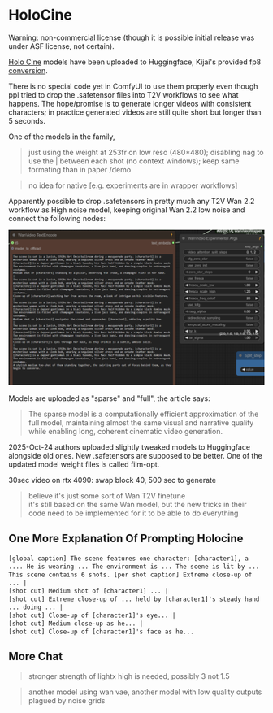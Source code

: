 # HoloCine

Warning: non-commercial license (though it is possible initial release was under ASF license, not certain).

[Holo Cine](https://holo-cine.github.io/) models have been uploaded to Huggingface, Kijai's provided fp8 [conversion](https://huggingface.co/Kijai/WanVideo_comfy_fp8_scaled/tree/main/T2V/HoloCine).

There is no special code yet in ComfyUI to use them properly even though ppl tried to drop the .safetensor files into T2V workflows to see what happens.
The hope/promise is to generate longer videos with consistent characters; in practice generated videos are still quite short but longer than 5 seconds.

One of the models in the family, 

> just using the weight at 253fr on low reso (480*480);
> disabling nag to use the | between each shot (no context windows);
> keep same formating than in paper /demo

> no idea for native [e.g. experiments are in wrapper workflows]

Apparently possible to drop .safetensors in pretty much any T2V Wan 2.2 workflow as High noise model, keeping original Wan 2.2 low noise and connect the following nodes:

![holocine-prompts.webp](screenshots/holocine-prompts.webp)

Models are uploaded as "sparse" and "full", the article says:
> The sparse model is a computationally efficient approximation of the full model, maintaining
> almost the same visual and narrative quality while enabling long, coherent cinematic video generation.

2025-Oct-24 authors uploaded slightly tweaked models to Huggingface alongside old ones. New .safetensors are supposed to be better. One of the updated model weight files is called film-opt.

30sec video on rtx 4090: swap block 40, 500 sec to generate

> believe it's just some sort of Wan T2V finetune  
> it's still based on the same Wan model, but the new tricks in their code need to be implemented for it to be able to do everything

## One More Explanation Of Prompting Holocine

```
[global caption] The scene features one character: [character1], a .... He is wearing ... The environment is ... The scene is lit by ... This scene contains 6 shots. [per shot caption] Extreme close-up of ... |
[shot cut] Medium shot of [character1] ... |
[shot cut] Extreme close-up of ... held by [character1]'s steady hand ... doing ... |
[shot cut] Close-up of [character1]'s eye... |
[shot cut] Medium close-up as he... |
[shot cut] Close-up of [character1]'s face as he...
```

## More Chat

> stronger strength of lightx high is needed, possibly 3 not 1.5

> another model using wan vae, another model with low quality outputs plagued by noise grids
